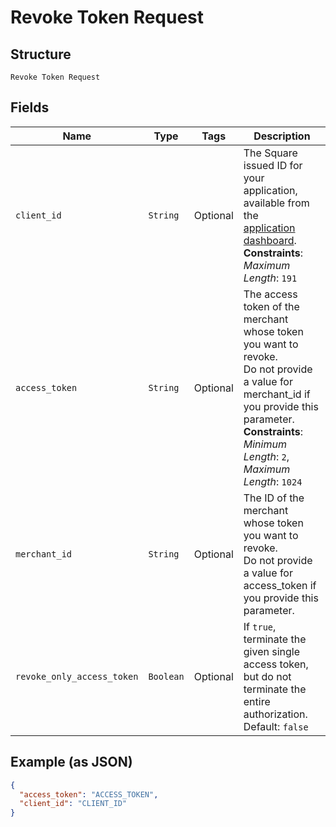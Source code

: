 
# Revoke Token Request

## Structure

`Revoke Token Request`

## Fields

| Name | Type | Tags | Description |
|  --- | --- | --- | --- |
| `client_id` | `String` | Optional | The Square issued ID for your application, available from the<br>[application dashboard](https://connect.squareup.com/apps).<br>**Constraints**: *Maximum Length*: `191` |
| `access_token` | `String` | Optional | The access token of the merchant whose token you want to revoke.<br>Do not provide a value for merchant_id if you provide this parameter.<br>**Constraints**: *Minimum Length*: `2`, *Maximum Length*: `1024` |
| `merchant_id` | `String` | Optional | The ID of the merchant whose token you want to revoke.<br>Do not provide a value for access_token if you provide this parameter. |
| `revoke_only_access_token` | `Boolean` | Optional | If `true`, terminate the given single access token, but do not<br>terminate the entire authorization.<br>Default: `false` |

## Example (as JSON)

```json
{
  "access_token": "ACCESS_TOKEN",
  "client_id": "CLIENT_ID"
}
```

